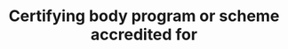 ---
title: 'Certifying body program or scheme accredited for'
field: 'is.certifyingBody.schemeAccredited'
slug: 'is-certifyingbody-schemeaccredited'
description: 'Scheme names the body is certified for'
comment: 'Select from control list'
required: False
vocabulary: 'vocabulary.txt'
module: 'Assurance'
cluster: 'Certification'
policy: 'Controlled value. Multi select from control list.'
layout: 'home'
---